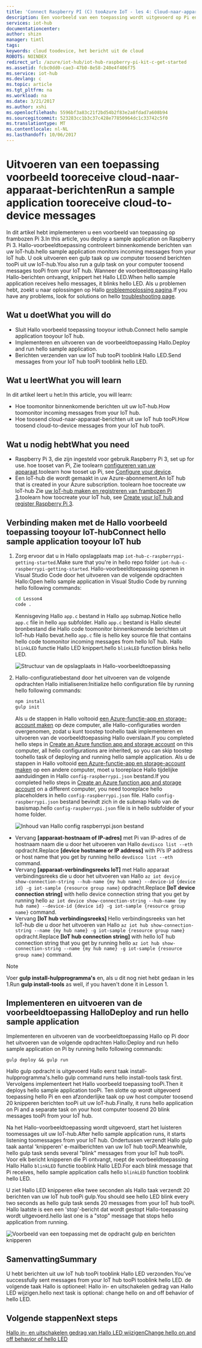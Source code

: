 ```yaml
---
title: 'Connect Raspberry PI (C) tooAzure IoT - les 4: Cloud-naar-apparaat | Microsoft Docs'
description: Een voorbeeld van een toepassing wordt uitgevoerd op Pi en bewaakt binnenkomende berichten van uw IoT-hub. Een nieuwe gulp taak verzendt berichten tooPi van uw IoT hub tooblink Hallo LED.
services: iot-hub
documentationcenter: 
author: shizn
manager: timtl
tags: 
keywords: cloud toodevice, het bericht uit de cloud
ROBOTS: NOINDEX
redirect_url: /azure/iot-hub/iot-hub-raspberry-pi-kit-c-get-started
ms.assetid: fcbc0dd0-cae3-47b0-8e58-240e4f406f75
ms.service: iot-hub
ms.devlang: c
ms.topic: article
ms.tgt_pltfrm: na
ms.workload: na
ms.date: 3/21/2017
ms.author: xshi
ms.openlocfilehash: 5596bf3a83c21f2bd54b2f83e2a8fdad7a608b94
ms.sourcegitcommit: 523283cc1b3c37c428e77850964dc1c33742c5f0
ms.translationtype: MT
ms.contentlocale: nl-NL
ms.lasthandoff: 10/06/2017
---
```

# <a name="run-a-sample-application-tooreceive-cloud-to-device-messages"></a><span data-ttu-id="2baf8-105">Uitvoeren van een toepassing voorbeeld tooreceive cloud-naar-apparaat-berichten</span><span class="sxs-lookup"><span data-stu-id="2baf8-105">Run a sample application tooreceive cloud-to-device messages</span></span>
<span data-ttu-id="2baf8-106">In dit artikel hebt implementeren u een voorbeeld van toepassing op frambozen Pi 3.</span><span class="sxs-lookup"><span data-stu-id="2baf8-106">In this article, you deploy a sample application on Raspberry Pi 3.</span></span> <span data-ttu-id="2baf8-107">Hallo-voorbeeldtoepassing controleert binnenkomende berichten van uw IoT-hub.</span><span class="sxs-lookup"><span data-stu-id="2baf8-107">hello sample application monitors incoming messages from your IoT hub.</span></span> <span data-ttu-id="2baf8-108">U ook uitvoeren een gulp taak op uw computer toosend berichten tooPi uit uw IoT-hub.</span><span class="sxs-lookup"><span data-stu-id="2baf8-108">You also run a gulp task on your computer toosend messages tooPi from your IoT hub.</span></span> <span data-ttu-id="2baf8-109">Wanneer de voorbeeldtoepassing Hallo Hallo-berichten ontvangt, knippert het Hallo LED.</span><span class="sxs-lookup"><span data-stu-id="2baf8-109">When hello sample application receives hello messages, it blinks hello LED.</span></span> <span data-ttu-id="2baf8-110">Als u problemen hebt, zoekt u naar oplossingen op Hallo [probleemoplossing pagina](iot-hub-raspberry-pi-kit-c-troubleshooting.md).</span><span class="sxs-lookup"><span data-stu-id="2baf8-110">If you have any problems, look for solutions on hello [troubleshooting page](iot-hub-raspberry-pi-kit-c-troubleshooting.md).</span></span>

## <a name="what-you-will-do"></a><span data-ttu-id="2baf8-111">Wat u doet</span><span class="sxs-lookup"><span data-stu-id="2baf8-111">What you will do</span></span>
* <span data-ttu-id="2baf8-112">Sluit Hallo voorbeeld toepassing tooyour iothub.</span><span class="sxs-lookup"><span data-stu-id="2baf8-112">Connect hello sample application tooyour IoT hub.</span></span>
* <span data-ttu-id="2baf8-113">Implementeren en uitvoeren van de voorbeeldtoepassing Hallo.</span><span class="sxs-lookup"><span data-stu-id="2baf8-113">Deploy and run hello sample application.</span></span>
* <span data-ttu-id="2baf8-114">Berichten verzenden van uw IoT hub tooPi tooblink Hallo LED.</span><span class="sxs-lookup"><span data-stu-id="2baf8-114">Send messages from your IoT hub tooPi tooblink hello LED.</span></span>

## <a name="what-you-will-learn"></a><span data-ttu-id="2baf8-115">Wat u leert</span><span class="sxs-lookup"><span data-stu-id="2baf8-115">What you will learn</span></span>
<span data-ttu-id="2baf8-116">In dit artikel leert u het:</span><span class="sxs-lookup"><span data-stu-id="2baf8-116">In this article, you will learn:</span></span>
* <span data-ttu-id="2baf8-117">Hoe toomonitor binnenkomende berichten uit uw IoT-hub.</span><span class="sxs-lookup"><span data-stu-id="2baf8-117">How toomonitor incoming messages from your IoT hub.</span></span>
* <span data-ttu-id="2baf8-118">Hoe toosend cloud-naar-apparaat-berichten uit uw IoT hub tooPi.</span><span class="sxs-lookup"><span data-stu-id="2baf8-118">How toosend cloud-to-device messages from your IoT hub tooPi.</span></span>

## <a name="what-you-need"></a><span data-ttu-id="2baf8-119">Wat u nodig hebt</span><span class="sxs-lookup"><span data-stu-id="2baf8-119">What you need</span></span>
* <span data-ttu-id="2baf8-120">Raspberry Pi 3, die zijn ingesteld voor gebruik.</span><span class="sxs-lookup"><span data-stu-id="2baf8-120">Raspberry Pi 3, set up for use.</span></span> <span data-ttu-id="2baf8-121">hoe tooset van Pi, Zie toolearn [configureren van uw apparaat](iot-hub-raspberry-pi-kit-c-lesson1-configure-your-device.md).</span><span class="sxs-lookup"><span data-stu-id="2baf8-121">toolearn how tooset up Pi, see [Configure your device](iot-hub-raspberry-pi-kit-c-lesson1-configure-your-device.md).</span></span>
* <span data-ttu-id="2baf8-122">Een IoT-hub die wordt gemaakt in uw Azure-abonnement.</span><span class="sxs-lookup"><span data-stu-id="2baf8-122">An IoT hub that is created in your Azure subscription.</span></span> <span data-ttu-id="2baf8-123">toolearn hoe toocreate uw IoT-hub Zie [uw IoT-hub maken en registreren van frambozen Pi 3](iot-hub-raspberry-pi-kit-c-lesson2-prepare-azure-iot-hub.md).</span><span class="sxs-lookup"><span data-stu-id="2baf8-123">toolearn how toocreate your IoT hub, see [Create your IoT hub and register Raspberry Pi 3](iot-hub-raspberry-pi-kit-c-lesson2-prepare-azure-iot-hub.md).</span></span>

## <a name="connect-hello-sample-application-tooyour-iot-hub"></a><span data-ttu-id="2baf8-124">Verbinding maken met de Hallo voorbeeld toepassing tooyour IoT-hub</span><span class="sxs-lookup"><span data-stu-id="2baf8-124">Connect hello sample application tooyour IoT hub</span></span>
1. <span data-ttu-id="2baf8-125">Zorg ervoor dat u in Hallo opslagplaats map `iot-hub-c-raspberrypi-getting-started`.</span><span class="sxs-lookup"><span data-stu-id="2baf8-125">Make sure that you're in hello repo folder `iot-hub-c-raspberrypi-getting-started`.</span></span> <span data-ttu-id="2baf8-126">Hallo-voorbeeldtoepassing openen in Visual Studio Code door het uitvoeren van de volgende opdrachten Hallo:</span><span class="sxs-lookup"><span data-stu-id="2baf8-126">Open hello sample application in Visual Studio Code by running hello following commands:</span></span>

   ```bash
   cd Lesson4
   code .
   ```

   <span data-ttu-id="2baf8-127">Kennisgeving Hallo `app.c` bestand in Hallo `app` submap.</span><span class="sxs-lookup"><span data-stu-id="2baf8-127">Notice hello `app.c` file in hello `app` subfolder.</span></span> <span data-ttu-id="2baf8-128">Hallo `app.c` bestand is Hallo sleutel bronbestand die Hallo code toomonitor binnenkomende berichten uit IoT-hub Hallo bevat.</span><span class="sxs-lookup"><span data-stu-id="2baf8-128">hello `app.c` file is hello key source file that contains hello code toomonitor incoming messages from hello IoT hub.</span></span> <span data-ttu-id="2baf8-129">Hallo `blinkLED` functie Hallo LED knippert.</span><span class="sxs-lookup"><span data-stu-id="2baf8-129">hello `blinkLED` function blinks hello LED.</span></span>

   ![Structuur van de opslagplaats in Hallo-voorbeeldtoepassing](media/iot-hub-raspberry-pi-lessons/lesson4/repo_structure_c.png)
2. <span data-ttu-id="2baf8-131">Hallo-configuratiebestand door het uitvoeren van de volgende opdrachten Hallo initialiseren:</span><span class="sxs-lookup"><span data-stu-id="2baf8-131">Initialize hello configuration file by running hello following commands:</span></span>

   ```bash
   npm install
   gulp init
   ```

   <span data-ttu-id="2baf8-132">Als u de stappen in Hallo voltooid [een Azure-functie-app en storage-account maken](iot-hub-raspberry-pi-kit-c-lesson3-deploy-resource-manager-template.md) op deze computer, alle Hallo-configuraties worden overgenomen, zodat u kunt toostep toohello taak implementeren en uitvoeren van de voorbeeldtoepassing Hallo overslaan.</span><span class="sxs-lookup"><span data-stu-id="2baf8-132">If you completed hello steps in [Create an Azure function app and storage account](iot-hub-raspberry-pi-kit-c-lesson3-deploy-resource-manager-template.md) on this computer, all hello configurations are inherited, so you can skip toostep toohello task of deploying and running hello sample application.</span></span> <span data-ttu-id="2baf8-133">Als u de stappen in Hallo voltooid [een Azure-functie-app en storage-account maken](iot-hub-raspberry-pi-kit-c-lesson3-deploy-resource-manager-template.md) op een andere computer, moet u tooreplace Hallo tijdelijke aanduidingen in Hallo `config-raspberrypi.json` bestand.</span><span class="sxs-lookup"><span data-stu-id="2baf8-133">If you completed hello steps in [Create an Azure function app and storage account](iot-hub-raspberry-pi-kit-c-lesson3-deploy-resource-manager-template.md) on a different computer, you need tooreplace hello placeholders in hello `config-raspberrypi.json` file.</span></span> <span data-ttu-id="2baf8-134">Hallo `config-raspberrypi.json` bestand bevindt zich in de submap Hallo van de basismap.</span><span class="sxs-lookup"><span data-stu-id="2baf8-134">hello `config-raspberrypi.json` file is in hello subfolder of your home folder.</span></span>

   ![Inhoud van Hallo config raspberrypi.json bestand](media/iot-hub-raspberry-pi-lessons/lesson4/config_raspberrypi.png)

* <span data-ttu-id="2baf8-136">Vervang **[apparaat-hostnaam of IP-adres]** met Pi van IP-adres of de hostnaam naam die u door het uitvoeren van Hallo `devdisco list --eth` opdracht.</span><span class="sxs-lookup"><span data-stu-id="2baf8-136">Replace **[device hostname or IP address]** with Pi’s IP address or host name that you get by running hello `devdisco list --eth` command.</span></span>
* <span data-ttu-id="2baf8-137">Vervang **[apparaat-verbindingsreeks IoT]** met Hallo apparaat verbindingsreeks die u door het uitvoeren van Hallo `az iot device show-connection-string --hub-name {my hub name} --device-id {device id} -g iot-sample {resource group name}` opdracht.</span><span class="sxs-lookup"><span data-stu-id="2baf8-137">Replace **[IoT device connection string]** with hello device connection string that you get by running hello `az iot device show-connection-string --hub-name {my hub name} --device-id {device id} -g iot-sample {resource group name}` command.</span></span>
* <span data-ttu-id="2baf8-138">Vervang **[IoT hub verbindingsreeks]** Hello verbindingsreeks van het IoT-hub die u door het uitvoeren van Hallo `az iot hub show-connection-string --name {my hub name} -g iot-sample {resource group name}` opdracht.</span><span class="sxs-lookup"><span data-stu-id="2baf8-138">Replace **[IoT hub connection string]** with hello IoT hub connection string that you get by running hello `az iot hub show-connection-string --name {my hub name} -g iot-sample {resource group name}` command.</span></span>

> [!NOTE]
> <span data-ttu-id="2baf8-139">Voer **gulp install-hulpprogramma's** en, als u dit nog niet hebt gedaan in les 1.</span><span class="sxs-lookup"><span data-stu-id="2baf8-139">Run **gulp install-tools** as well, if you haven't done it in Lesson 1.</span></span>

## <a name="deploy-and-run-hello-sample-application"></a><span data-ttu-id="2baf8-140">Implementeren en uitvoeren van de voorbeeldtoepassing Hallo</span><span class="sxs-lookup"><span data-stu-id="2baf8-140">Deploy and run hello sample application</span></span>
<span data-ttu-id="2baf8-141">Implementeren en uitvoeren van de voorbeeldtoepassing Hallo op Pi door het uitvoeren van de volgende opdrachten Hallo:</span><span class="sxs-lookup"><span data-stu-id="2baf8-141">Deploy and run hello sample application on Pi by running hello following commands:</span></span>

```
gulp deploy && gulp run
```

<span data-ttu-id="2baf8-142">Hallo gulp opdracht is uitgevoerd Hallo eerst taak install-hulpprogramma's.</span><span class="sxs-lookup"><span data-stu-id="2baf8-142">hello gulp command runs hello install-tools task first.</span></span> <span data-ttu-id="2baf8-143">Vervolgens implementeert het Hallo voorbeeld toepassing tooPi.</span><span class="sxs-lookup"><span data-stu-id="2baf8-143">Then it deploys hello sample application tooPi.</span></span> <span data-ttu-id="2baf8-144">Ten slotte op wordt uitgevoerd toepassing hello Pi en een afzonderlijke taak op uw host computer toosend 20 knipperen berichten tooPi uit uw IoT-hub.</span><span class="sxs-lookup"><span data-stu-id="2baf8-144">Finally, it runs hello application on Pi and a separate task on your host computer toosend 20 blink messages tooPi from your IoT hub.</span></span>

<span data-ttu-id="2baf8-145">Na het Hallo-voorbeeldtoepassing wordt uitgevoerd, start het luisteren toomessages uit uw IoT-hub.</span><span class="sxs-lookup"><span data-stu-id="2baf8-145">After hello sample application runs, it starts listening toomessages from your IoT hub.</span></span> <span data-ttu-id="2baf8-146">Ondertussen verzendt Hallo gulp taak aantal 'knipperen' e-mailberichten van uw IoT hub tooPi.</span><span class="sxs-lookup"><span data-stu-id="2baf8-146">Meanwhile, hello gulp task sends several "blink" messages from your IoT hub tooPi.</span></span> <span data-ttu-id="2baf8-147">Voor elk bericht knipperen die Pi ontvangt, roept de voorbeeldtoepassing Hallo Hallo `blinkLED` functie tooblink Hallo LED.</span><span class="sxs-lookup"><span data-stu-id="2baf8-147">For each blink message that Pi receives, hello sample application calls hello `blinkLED` function tooblink hello LED.</span></span>

<span data-ttu-id="2baf8-148">U ziet Hallo LED knipperen elke twee seconden als Hallo taak verzendt 20 berichten van uw IoT hub tooPi gulp.</span><span class="sxs-lookup"><span data-stu-id="2baf8-148">You should see hello LED blink every two seconds as hello gulp task sends 20 messages from your IoT hub tooPi.</span></span> <span data-ttu-id="2baf8-149">Hallo laatste is een een 'stop'-bericht dat wordt gestopt Hallo-toepassing wordt uitgevoerd.</span><span class="sxs-lookup"><span data-stu-id="2baf8-149">hello last one is a "stop" message that stops hello application from running.</span></span>

![Voorbeeld van een toepassing met de opdracht gulp en berichten knipperen](media/iot-hub-raspberry-pi-lessons/lesson4/gulp_blink_c.png)

## <a name="summary"></a><span data-ttu-id="2baf8-151">Samenvatting</span><span class="sxs-lookup"><span data-stu-id="2baf8-151">Summary</span></span>
<span data-ttu-id="2baf8-152">U hebt berichten uit uw IoT hub tooPi tooblink Hallo LED verzonden.</span><span class="sxs-lookup"><span data-stu-id="2baf8-152">You’ve successfully sent messages from your IoT hub tooPi tooblink hello LED.</span></span> <span data-ttu-id="2baf8-153">de volgende taak Hallo is optioneel: Hallo in- en uitschakelen gedrag van Hallo LED wijzigen.</span><span class="sxs-lookup"><span data-stu-id="2baf8-153">hello next task is optional: change hello on and off behavior of hello LED.</span></span>

## <a name="next-steps"></a><span data-ttu-id="2baf8-154">Volgende stappen</span><span class="sxs-lookup"><span data-stu-id="2baf8-154">Next steps</span></span>
[<span data-ttu-id="2baf8-155">Hallo in- en uitschakelen gedrag van Hallo LED wijzigen</span><span class="sxs-lookup"><span data-stu-id="2baf8-155">Change hello on and off behavior of hello LED</span></span>](iot-hub-raspberry-pi-kit-c-lesson4-change-led-behavior.md)
